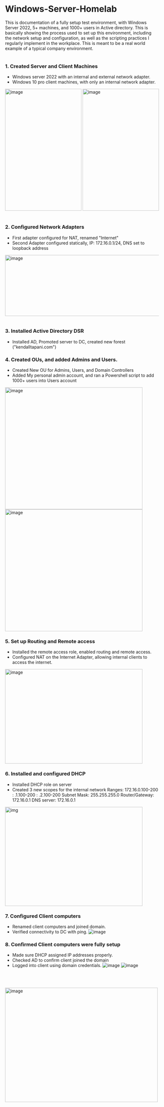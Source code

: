 # Windows-Server-Homelab
This is documentation of a fully setup test environment, with Windows Server 2022, 5+ machines, and 1000+ users in Active directory.
This is basically showing the process used to set up this environment, including the network setup and configuration, as well as the scripting practices I regularly implement in the workplace.
This is meant to be a real world example of a typical company environment.
<br/>
<br/>

### 1. Created Server and Client Machines
- Windows server 2022 with an internal and external network adapter.
- Windows 10 pro client machines, with only an internal network adapter.
<div>
<picture>
    <img src="https://github.com/user-attachments/assets/830a0b0d-c786-4a66-b84d-0b3114c89728" 
         width="250" height="400" alt="image" />
</picture>
<picture>
    <img src="https://github.com/user-attachments/assets/52f8da6e-5163-40f3-9016-2f04f8f136d6" 
         width="250" height="400" alt="image" />
</picture>
</div>
<br/>

### 2. Configured Network Adapters
- First adapter configured for NAT, renamed "Internet"
- Second Adapter configured statically, IP: 172.16.0.1/24, DNS set to loopback address
<picture>
<img src="https://github.com/user-attachments/assets/34e7f238-1feb-4c83-9ae2-fd469dabac4d"
    width="700" height="200" alt="image" />
</picture>
<br/>
<br/>

### 3. Installed Active Directory DSR
- Installed AD, Promoted server to DC, created new forest ("kendalltapani.com")

### 4. Created OUs, and added Admins and Users.
- Created New OU for Admins, Users, and Domain Controllers
- Added My personal admin account, and ran a Powershell script to add 1000+ users into Users account
<picture>
    <img src="https://github.com/user-attachments/assets/11b4e4c0-2ec7-4a32-be0b-c3ad710ae6af" 
         width="450" height="400" alt="image" />
</picture>

<picture>
    <img src="https://github.com/user-attachments/assets/6583434b-850d-437b-b097-3ab45d4111dd" 
         width="450" height="400" alt="image" />
</picture>

### 5. Set up Routing and Remote access
- Installed the remote access role, enabled routing and remote access.
- Configured NAT on the Internet Adapter, allowing internal clients to access the internet.

<picture>
    <img src="https://github.com/user-attachments/assets/29720f4a-dbe3-4a8e-b9ac-6b98ecde3d5d"
        width="450" height="310" alt="image" />
</picture>

### 6. Installed and configured DHCP
- Installed DHCP role on server
- Created 3 new scopes for the internal network
Ranges: 172.16.0.100-200 : .1.100-200 : .2.100-200
Subnet Mask: 255.255.255.0
Router/Gateway: 172.16.0.1
DNS server: 172.16.0.1
<picture>
    <img src="https://github.com/user-attachments/assets/80f78af9-45ad-4d1d-833e-05d1437e58b3"
      width="450" height="325" alt="img" />
</picture>

### 7. Configured Client computers
- Renamed client computers and joined domain.
- Verified connectivity to DC with ping.
![image](https://github.com/user-attachments/assets/3e336a6c-1a17-4f74-9033-d6255a351f67)


### 8. Confirmed Client computers were fully setup
- Made sure DHCP assigned IP addresses properly.
- Checked AD to confirm client joined the domain
- Logged into client using domain credentials.
![image](https://github.com/user-attachments/assets/f64a84fe-802a-43ec-9069-e09351eb4052)
![image](https://github.com/user-attachments/assets/921a41cd-bd3c-4e78-a06c-727468059eda)


<br/>
<br/>
<br/>
<picture>
    <img src="https://github.com/user-attachments/assets/d7324353-6ae0-46a0-9f61-127c47db1ced" 
         width="500" height="375" alt="image" />
</picture>
